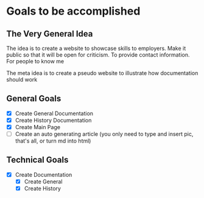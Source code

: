 # Goals to be accomplished

## The Very General Idea

The idea is to create a website to showcase skills to employers. Make it public so that it will be open for criticism. To provide contact information. For people to know me 

The meta idea is to create a pseudo website to illustrate how documentation should work

## General Goals

 - [x] Create General Documentation
 - [x] Create History Documentation
 - [x] Create Main Page
 - [ ] Create an auto generating article (you only need to type and insert pic, that's all, or turn md into html)

## Technical Goals

 - [x] Create Documentation
   - [x] Create General
   - [x] Create History